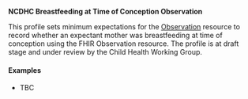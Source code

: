 **NCDHC Breastfeeding at Time of Conception Observation**

This profile sets minimum expectations for the [Observation] resource to record whether an expectant mother was breastfeeding at time of conception using the FHIR Observation resource. The profile is at draft stage and under review by the Child Health Working Group. 

#### Examples

- TBC

[Observation]: http://hl7.org/fhir/observation.html

